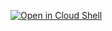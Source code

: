 [![Open in Cloud Shell](http://gstatic.com/cloudssh/images/open-btn.svg)](https://console.cloud.google.com/cloudshell/open?git_repo=https://github.com/rileykarson/terraform-provider-google.git&working_dir=example&image=gcr.io/graphite-cloud-shell-images/terraform&open_in_editor=main.tf&print=../motd$tutorial=../tutorial.md)
